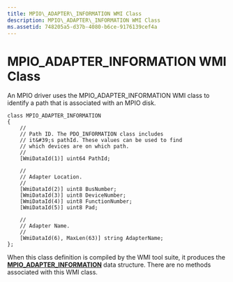 ```yaml
---
title: MPIO\_ADAPTER\_INFORMATION WMI Class
description: MPIO\_ADAPTER\_INFORMATION WMI Class
ms.assetid: 748205a5-d37b-4080-b6ce-9176139cef4a
---
```


# MPIO\_ADAPTER\_INFORMATION WMI Class


An MPIO driver uses the MPIO\_ADAPTER\_INFORMATION WMI class to identify a path that is associated with an MPIO disk.

```
class MPIO_ADAPTER_INFORMATION
{
    //
    // Path ID. The PDO_INFORMATION class includes
    // it&#39;s pathId. These values can be used to find
    // which devices are on which path.
    //
    [WmiDataId(1)] uint64 PathId;

    //
    // Adapter Location.
    //
    [WmiDataId(2)] uint8 BusNumber;
    [WmiDataId(3)] uint8 DeviceNumber;
    [WmiDataId(4)] uint8 FunctionNumber;
    [WmiDataId(5)] uint8 Pad;

    //
    // Adapter Name.
    //
    [WmiDataId(6), MaxLen(63)] string AdapterName;
};
```

When this class definition is compiled by the WMI tool suite, it produces the [**MPIO\_ADAPTER\_INFORMATION**](https://msdn.microsoft.com/library/windows/hardware/ff562313) data structure. There are no methods associated with this WMI class.

 

 






